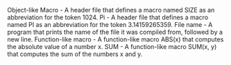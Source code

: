 Object-like Macro - A header file that defines a macro named SIZE as an abbreviation for the token 1024.
Pi - A header file that defines a macro named PI as an abbreviation for the token 3.14159265359.
File name - A program that prints the name of the file it was compiled from, followed by a new line.
Function-like macro - A function-like macro ABS(x) that computes the absolute value of a number x.
SUM - A function-like macro SUM(x, y) that computes the sum of the numbers x and y.
